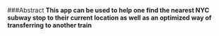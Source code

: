 ###Abstract 
**This app can be used to help one find the nearest NYC subway stop to their current location as well as an optimized way of transferring to another train**
